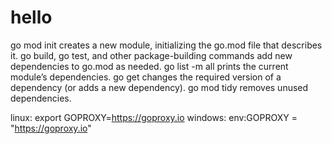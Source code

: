 # hello
go mod init creates a new module, initializing the go.mod file that describes it.
go build, go test, and other package-building commands add new dependencies to go.mod as needed.
go list -m all prints the current module’s dependencies.
go get changes the required version of a dependency (or adds a new dependency).
go mod tidy removes unused dependencies.

linux:   export GOPROXY=https://goproxy.io
windows: env:GOPROXY = "https://goproxy.io"
